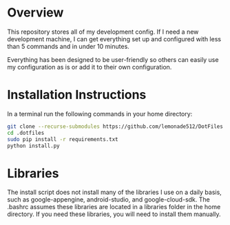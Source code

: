 # Overview
This repository stores all of my development config. If I need a new
development machine, I can get everything set up and configured with less
than 5 commands and in under 10 minutes.

Everything has been designed to be user-friendly so others can easily use my
configuration as is or add it to their own configuration.

# Installation Instructions
In a terminal run the following commands in your home directory:
```sh
git clone --recurse-submodules https://github.com/lemonade512/DotFiles.git .dotfiles
cd .dotfiles
sudo pip install -r requirements.txt
python install.py
```

# Libraries
The install script does not install many of the libraries I use on a daily
basis, such as google-appengine, android-studio, and google-cloud-sdk. The
.bashrc assumes these libraries are located in a libraries folder in the home
directory. If you need these libraries, you will need to install them
manually.
